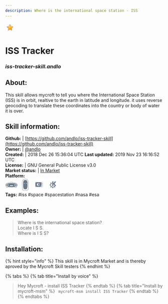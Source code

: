 ```yaml
---
description: Where is the international space station - ISS
---
```


![](../.gitbook/assets/star.png)  
# ISS Tracker  
### _iss-tracker-skill.andlo_  
## About:  
This skill allows mycroft to tell you where the International Space Station (ISS) is in orbit, realtive
to the earth in latitude and longitude. it uses reverse geocoding to translate these coordinates
into the country or body of water it is over.

## Skill information:  
**Github:** | [https://github.com/andlo/iss-tracker-skill](https://github.com/andlo/iss-tracker-skill)  
**Owner:** | [@andlo](https://github.com/andlo)  
**Created:** | 2018 Dec 26 15:36:04 UTC  **Last updated:** 2019 Nov 23 16:16:52 UTC  
**License:** | GNU General Public License v3.0  
**Market status:** | [In Market](https://market.mycroft.ai/skill/iss-tracker)  
**Platform:**  
 ![Mark I](../.gitbook/assets/mark-1-icon.png)  ![Mark II](../.gitbook/assets/mark-2-icon.png)  ![Picroft](../.gitbook/assets/picroft-icon.png)  ![plasmoid](../.gitbook/assets/kde.png)   
**Tags:** \#iss \#space \#spacestation \#nasa \#esa   
## Examples:  
> Where is the international space station?  
> Locate I S S.  
> Where is I S S?  
  
## Installation:  
{% hint style="info" %}
This skill is in Mycroft Market and is thereby aproved by the Mycroft Skill testers
{% endhint %}
    
{% tabs %}
{% tab title="Install by voice" %}
> Hey Mycroft - install ISS Tracker
{% endtab %}
  {% tab title="Install by mycroft-msm" %}
``` mycroft-msm install ISS Tracker```
{% endtab %}
  {% endtabs %}
  